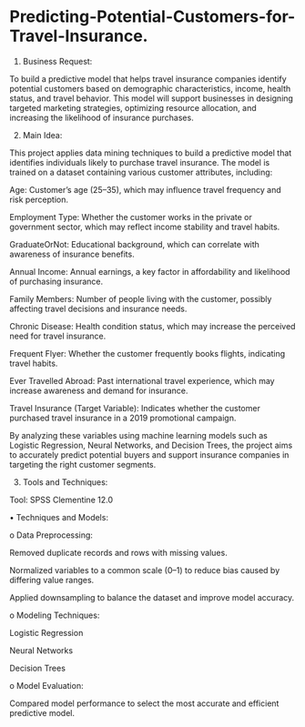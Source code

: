 # Predicting-Potential-Customers-for-Travel-Insurance.

1. Business Request:

To build a predictive model that helps travel insurance companies identify potential customers based on demographic characteristics, income, health status, and travel behavior. This model will support businesses in designing targeted marketing strategies, optimizing resource allocation, and increasing the likelihood of insurance purchases.

2. Main Idea:

This project applies data mining techniques to build a predictive model that identifies individuals likely to purchase travel insurance. The model is trained on a dataset containing various customer attributes, including:

Age: Customer’s age (25–35), which may influence travel frequency and risk perception.

Employment Type: Whether the customer works in the private or government sector, which may reflect income stability and travel habits.

GraduateOrNot: Educational background, which can correlate with awareness of insurance benefits.

Annual Income: Annual earnings, a key factor in affordability and likelihood of purchasing insurance.

Family Members: Number of people living with the customer, possibly affecting travel decisions and insurance needs.

Chronic Disease: Health condition status, which may increase the perceived need for travel insurance.

Frequent Flyer: Whether the customer frequently books flights, indicating travel habits.

Ever Travelled Abroad: Past international travel experience, which may increase awareness and demand for insurance.

Travel Insurance (Target Variable): Indicates whether the customer purchased travel insurance in a 2019 promotional campaign.

By analyzing these variables using machine learning models such as Logistic Regression, Neural Networks, and Decision Trees, the project aims to accurately predict potential buyers and support insurance companies in targeting the right customer segments.

3. Tools and Techniques:

Tool: SPSS Clementine 12.0

•	Techniques and Models:

o	Data Preprocessing:

Removed duplicate records and rows with missing values.

Normalized variables to a common scale (0–1) to reduce bias caused by differing value ranges.

Applied downsampling to balance the dataset and improve model accuracy.

o	Modeling Techniques:

Logistic Regression

Neural Networks

Decision Trees

o	Model Evaluation:

Compared model performance to select the most accurate and efficient predictive model.
